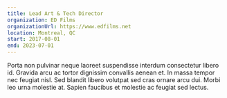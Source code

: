 ```yaml
---
title: Lead Art & Tech Director
organization: ED Films
organizationUrl: https://www.edfilms.net
location: Montreal, QC
start: 2017-08-01
end: 2023-07-01
---
```


Porta non pulvinar neque laoreet suspendisse interdum consectetur libero id. Gravida arcu ac tortor dignissim convallis aenean et. In massa tempor nec feugiat nisl. Sed blandit libero volutpat sed cras ornare arcu dui. Morbi leo urna molestie at. Sapien faucibus et molestie ac feugiat sed lectus.
